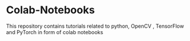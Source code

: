 # Colab-Notebooks
This repository contains tutorials related to python, OpenCV , TensorFlow and PyTorch in form of colab notebooks
